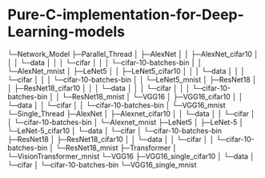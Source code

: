 # Pure-C-implementation-for-Deep-Learning-models


└─Network_Model
    ├─Parallel_Thread
    │  ├─AlexNet
    │  │  ├─AlexNet_cifar10
    │  │  │  └─data
    │  │  │      └─cifar
    │  │  │          └─cifar-10-batches-bin
    │  │  └─AlexNet_mnist
    │  ├─LeNet5
    │  │  ├─LeNet5_cifar10
    │  │  │  └─data
    │  │  │      └─cifar
    │  │  │          └─cifar-10-batches-bin
    │  │  └─LeNet5_mnist
    │  ├─ResNet18
    │  │  ├─ResNet18_cifar10
    │  │  │  └─data
    │  │  │      └─cifar
    │  │  │          └─cifar-10-batches-bin
    │  │  └─ResNet18_mnist
    │  └─VGG16
    │      ├─VGG16_cifar10
    │      │  └─data
    │      │      └─cifar
    │      │          └─cifar-10-batches-bin
    │      └─VGG16_mnist
    └─Single_Thread
        ├─AlexNet
        │  ├─Alexnet_cifar10
        │  │  └─data
        │  │      └─cifar
        │  │          └─cifar-10-batches-bin
        │  └─Alexnet_mnist
        ├─LeNet5
        │  ├─LeNet-5
        │  └─LeNet-5_cifar10
        │      └─data
        │          └─cifar
        │              └─cifar-10-batches-bin
        ├─ResNet18
        │  ├─ResNet18_cifar10
        │  │  └─data
        │  │      └─cifar
        │  │          └─cifar-10-batches-bin
        │  └─ResNet18_mnist
        ├─Transformer
        │  └─VisionTransformer_mnist
        └─VGG16
            ├─VGG16_single_cifar10
            │  └─data
            │      └─cifar
            │          └─cifar-10-batches-bin
            └─VGG16_single_mnist

